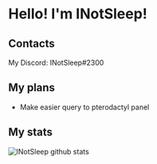# Hello! I'm INotSleep! 

## Contacts

My Discord: INotSleep#2300

## My plans

* Make easier query to pterodactyl panel

## My stats
![INotSleep github stats](https://github-readme-stats.vercel.app/api?username=INotSleep&show_icons=true&theme=radical&include_all_commits=true&count_private=true)
